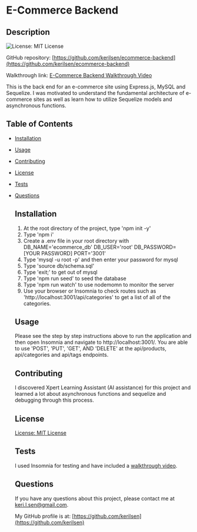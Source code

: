 # E-Commerce Backend

  ## Description

  ![License: MIT License](https://img.shields.io/badge/License-MIT-yellow.svg)

  GitHub repository: [https://github.com/kerilsen/ecommerce-backend](https://github.com/kerilsen/ecommerce-backend)

  Walkthrough link: [E-Commerce Backend Walkthrough Video](https://drive.google.com/file/d/1YvVqYMQuImBXADze2pIdM9qb9IshZwQQ/view)

  This is the back end for an e-commerce site using Express.js, MySQL and Sequelize. I was motivated to understand the fundamental architecture of e-commerce sites as well as learn how to utilize Sequelize models and asynchronous functions. 

## Table of Contents

- [Installation](#installation)
- [Usage](#usage)
- [Contributing](#contributing)
- [License](#license)
- [Tests](#tests)
- [Questions](#questions)

  ## Installation

  1. At the root directory of the project, type 'npm init -y' 
  2. Type 'npm i' 
  3. Create a .env file in your root directory with 
  DB_NAME='ecommerce_db'
  DB_USER='root'
  DB_PASSWORD=[YOUR PASSWORD]
  PORT='3001'
  4. Type 'mysql -u root -p' and then enter your password for mysql 
  5. Type 'source db/schema.sql' 
  6. Type 'exit;' to get out of mysql 
  7. Type 'npm run seed' to seed the database 
  8. Type 'npm run watch' to use nodemomn to monitor the server 
  9. Use your browser or Insomnia to check routes such as 'http://localhost:3001/api/categories' to get a list of all of the categories.

  ## Usage

  Please see the step by step instructions above to run the application and then open Insomnia and navigate to http://localhost:3001/. 
  You are able to use 'POST', 'PUT', 'GET', AND 'DELETE' at the api/products, api/categories and api/tags endpoints.

  ## Contributing

  I discovered Xpert Learning Assistant (AI assistance) for this project and learned a lot about asynchronous functions and sequelize and debugging through this process.

  ## License

  [License: MIT License](https://opensource.org/licenses/MIT)

  ## Tests

  I used Insomnia for testing and have included a [walkthrough video](https://drive.google.com/file/d/1YvVqYMQuImBXADze2pIdM9qb9IshZwQQ/view).

  ## Questions

  If you have any questions about this project, please contact me at keri.l.sen@gmail.com.

  My GitHub profile is at: [https://github.com/kerilsen](https://github.com/kerilsen)
